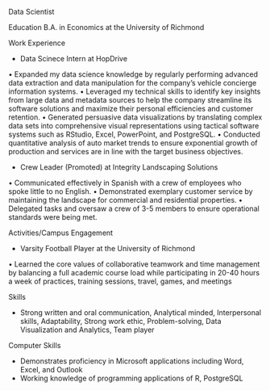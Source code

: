 Data Scientist

Education
B.A. in Economics at the University of Richmond

Work Experience
- Data Scinece Intern at HopDrive

• Expanded my data science knowledge by regularly performing advanced data extraction and data manipulation for the company’s vehicle concierge information systems.
• Leveraged my technical skills to identify key insights from large data and metadata sources to help the company streamline its software solutions and maximize their personal efficiencies and customer retention.
• Generated persuasive data visualizations by translating complex data sets into comprehensive visual representations using tactical software systems such as RStudio, Excel, PowerPoint, and PostgreSQL.
• Conducted quantitative analysis of auto market trends to ensure exponential growth of production and services are in line with the target business objectives.

- Crew Leader (Promoted) at Integrity Landscaping Solutions

• Communicated effectively in Spanish with a crew of employees who spoke little to no English.
• Demonstrated exemplary customer service by maintaining the landscape for commercial and residential properties.
• Delegated tasks and oversaw a crew of 3-5 members to ensure operational standards were being met.

Activities/Campus Engagement
- Varsity Football Player at the University of Richmond

• Learned the core values of collaborative teamwork and time management by balancing a full academic course load while participating in 20-40 hours a week of practices, training sessions, travel, games, and meetings

Skills
- Strong written and oral communication, Analytical minded, Interpersonal skills, Adaptability, Strong work ethic, Problem-solving, Data Visualization and Analytics, Team player

Computer Skills
- Demonstrates proficiency in Microsoft applications including Word, Excel, and Outlook
- Working knowledge of programming applications of R, PostgreSQL
